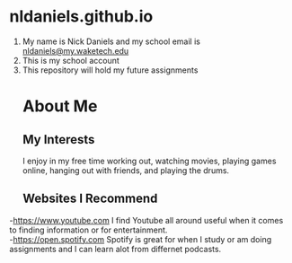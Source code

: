 # nldaniels.github.io
1. My name is Nick Daniels and my school email is nldaniels@my.waketech.edu
2. This is my school account
3. This repository will hold my future assignments
   # About Me
   ## My Interests
   I enjoy in my free time working out, watching movies, playing games online, hanging out with friends, and playing the drums. 
   ## Websites I Recommend
-https://www.youtube.com I find Youtube all around useful when it comes to finding information or for entertainment.     
-https://open.spotify.com Spotify is great for when I study or am doing assignments and I can learn alot from differnet podcasts.
